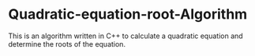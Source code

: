 # Quadratic-equation-root-Algorithm
This is an algorithm written in C++ to calculate a quadratic equation and determine the roots of the equation.
